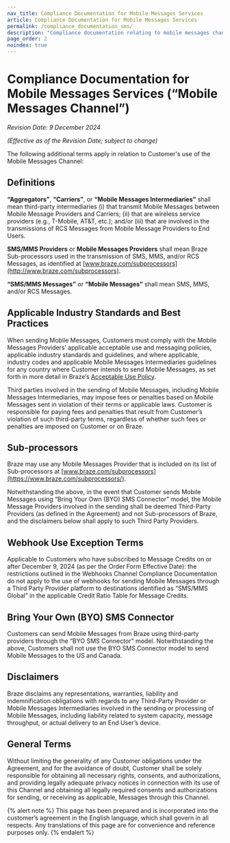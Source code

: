 ```yaml
---
nav_title: Compliance Documentation for Mobile Messages Services
article: Compliance Documentation for Mobile Messages Services
permalink: /compliance_documentation_sms/
description: "Compliance documentation relating to mobile messages channels."
page_order: 2
noindex: true
---
```


# Compliance Documentation for Mobile Messages Services (“Mobile Messages Channel”)

_Revision Date: 9 December 2024_

_(Effective as of the Revision Date; subject to change)_

The following additional terms apply in relation to Customer's use of the Mobile Messages Channel:

## Definitions

**“Aggregators”**, **“Carriers”**, or **“Mobile Messages Intermediaries”** shall mean third-party intermediaries (i) that transmit Mobile Messages between Mobile Message Providers and Carriers; (ii) that are wireless service providers (e.g., T-Mobile, AT&T, etc.); and/or (iii) that are involved in the transmissions of RCS Messages from Mobile Message Providers to End Users.

**SMS/MMS Providers** or **Mobile Messages Providers** shall mean Braze Sub-processors used in the transmission of SMS, MMS, and/or RCS Messages, as identified at [www.braze.com/subprocessors](http://www.braze.com/subprocessors).

**“SMS/MMS Messages”** or **“Mobile Messages”** shall mean SMS, MMS, and/or RCS Messages.

## Applicable Industry Standards and Best Practices

When sending Mobile Messages, Customers must comply with the Mobile Messages Providers’ applicable acceptable use and messaging policies, applicable industry standards and guidelines, and where applicable, industry codes and applicable Mobile Messages Intermediaries guidelines for any country where Customer intends to send Mobile Messages, as set forth in more detail in Braze’s [Acceptable Use Policy](https://www.braze.com/company/legal/aup/).

Third parties involved in the sending of Mobile Messages, including Mobile Messages Intermediaries, may impose fees or penalties based on Mobile Messages sent in violation of their terms or applicable laws. Customer is responsible for paying fees and penalties that result from Customer’s violation of such third-party terms, regardless of whether such fees or penalties are imposed on Customer or on Braze.

## Sub-processors

Braze may use any Mobile Messages Provider that is included on its list of Sub-processors at [www.braze.com/subprocessors](https://www.braze.com/subprocessors/).

Notwithstanding the above, in the event that Customer sends Mobile Messages using “Bring Your Own (BYO) SMS Connector” model,  the Mobile Message Providers involved in the sending shall be deemed Third-Party Providers (as defined in the Agreement) and not Sub-processors of Braze, and the disclaimers below shall apply to such Third Party Providers.

## Webhook Use Exception Terms

Applicable to Customers who have subscribed to Message Credits on or after December 9, 2024 (as per the Order Form Effective Date): the restrictions outlined in the Webhooks Channel Compliance Documentation do not apply to the use of webhooks for sending Mobile Messages through a Third Party Provider platform to destinations identified as “SMS/MMS Global” in the applicable Credit Ratio Table for Message Credits.

## Bring Your Own (BYO) SMS Connector

Customers can send Mobile Messages from Braze using third-party providers through the “BYO SMS Connector” model. Notwithstanding the above, Customers shall not use the BYO SMS Connector model to send Mobile Messages to the US and Canada. 

## Disclaimers

Braze disclaims any representations, warranties, liability and indemnification obligations with regards to any Third-Party Provider or Mobile Messages Intermediaries involved in the sending or processing of Mobile Messages, including liability related to system capacity, message throughput, or actual delivery to an End User’s device.

## General Terms

Without limiting the generality of any Customer obligations under the Agreement, and for the avoidance of doubt, Customer shall be solely responsible for obtaining all necessary rights, consents, and authorizations, and providing legally adequate privacy notices in connection with its use of this Channel and obtaining all legally required consents and authorizations for sending, or receiving as applicable, Messages through this Channel.

{% alert note %}
This page has been prepared and is incorporated into the customer’s agreement in the English language, which shall govern in all respects. Any translations of this page are for convenience and reference purposes only.
{% endalert %}